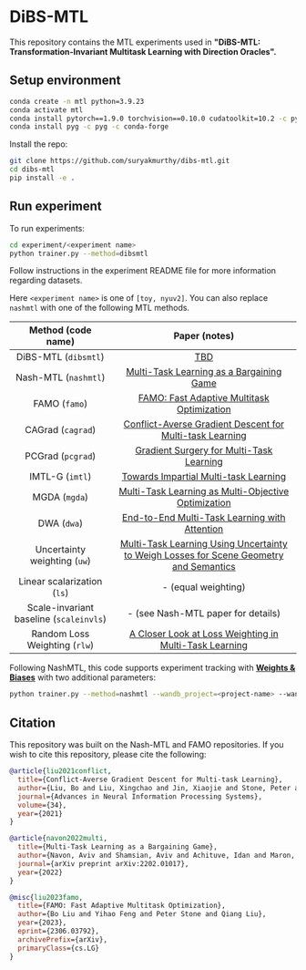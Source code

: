 # DiBS-MTL

This repository contains the MTL experiments used in **"DiBS-MTL: Transformation-Invariant Multitask Learning with Direction Oracles".**

## Setup environment

```bash
conda create -n mtl python=3.9.23
conda activate mtl
conda install pytorch==1.9.0 torchvision==0.10.0 cudatoolkit=10.2 -c pytorch
conda install pyg -c pyg -c conda-forge
```

Install the repo:

```bash
git clone https://github.com/suryakmurthy/dibs-mtl.git
cd dibs-mtl
pip install -e .
```

## Run experiment

To run experiments:

```bash
cd experiment/<experiment name>
python trainer.py --method=dibsmtl
```

Follow instructions in the experiment README file for more information regarding datasets.  

Here `<experiment name>` is one of `[toy, nyuv2]`. You can also replace `nashmtl` with one of the following MTL methods.

| Method (code name) | Paper (notes) |
| :---: | :---: |
| DiBS-MTL (`dibsmtl`) | [TBD](TBD) |
| Nash-MTL (`nashmtl`) | [Multi-Task Learning as a Bargaining Game](https://arxiv.org/pdf/2202.01017v1.pdf) |
| FAMO (`famo`) | [FAMO: Fast Adaptive Multitask Optimization](https://arxiv.org/abs/2306.03792) |
| CAGrad (`cagrad`) | [Conflict-Averse Gradient Descent for Multi-task Learning](https://arxiv.org/pdf/2110.14048.pdf) |
| PCGrad (`pcgrad`) | [Gradient Surgery for Multi-Task Learning](https://arxiv.org/abs/2001.06782) |
| IMTL-G (`imtl`) | [Towards Impartial Multi-task Learning](https://openreview.net/forum?id=IMPnRXEWpvr) |
| MGDA (`mgda`) | [Multi-Task Learning as Multi-Objective Optimization](https://arxiv.org/abs/1810.04650) |
| DWA (`dwa`) | [End-to-End Multi-Task Learning with Attention](https://arxiv.org/abs/1803.10704) |
| Uncertainty weighting (`uw`) | [Multi-Task Learning Using Uncertainty to Weigh Losses for Scene Geometry and Semantics](https://arxiv.org/pdf/1705.07115v3.pdf) |
| Linear scalarization (`ls`) | - (equal weighting) |
| Scale-invariant baseline (`scaleinvls`) | - (see Nash-MTL paper for details) |
| Random Loss Weighting (`rlw`) | [A Closer Look at Loss Weighting in Multi-Task Learning](https://arxiv.org/pdf/2111.10603.pdf) |

Following NashMTL, this code supports experiment tracking with **[Weights & Biases](https://wandb.ai/site)** with two additional parameters:

```bash
python trainer.py --method=nashmtl --wandb_project=<project-name> --wandb_entity=<entity-name>
```

## Citation

This repository was built on the Nash-MTL and FAMO repositories. If you wish to cite this repository, please cite the following:

```bibtex
@article{liu2021conflict,
  title={Conflict-Averse Gradient Descent for Multi-task Learning},
  author={Liu, Bo and Liu, Xingchao and Jin, Xiaojie and Stone, Peter and Liu, Qiang},
  journal={Advances in Neural Information Processing Systems},
  volume={34},
  year={2021}
}

@article{navon2022multi,
  title={Multi-Task Learning as a Bargaining Game},
  author={Navon, Aviv and Shamsian, Aviv and Achituve, Idan and Maron, Haggai and Kawaguchi, Kenji and Chechik, Gal and Fetaya, Ethan},
  journal={arXiv preprint arXiv:2202.01017},
  year={2022}
}

@misc{liu2023famo,
  title={FAMO: Fast Adaptive Multitask Optimization},
  author={Bo Liu and Yihao Feng and Peter Stone and Qiang Liu},
  year={2023},
  eprint={2306.03792},
  archivePrefix={arXiv},
  primaryClass={cs.LG}
}
```